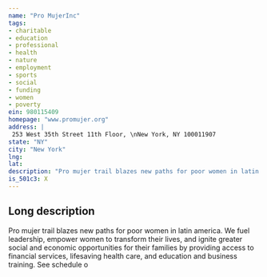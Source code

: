 ```yaml
---
name: "Pro MujerInc"
tags:
- charitable
- education
- professional
- health
- nature
- employment
- sports
- social
- funding
- women
- poverty
ein: 980115409
homepage: "www.promujer.org"
address: |
 253 West 35th Street 11th Floor, \nNew York, NY 100011907
state: "NY"
city: "New York"
lng: 
lat: 
description: "Pro mujer trail blazes new paths for poor women in latin america. We provide access to financial services, lifesaving healthcare, and education and business training. "
is_501c3: X
---
```


## Long description

Pro mujer trail blazes new paths for poor women in latin america. We fuel leadership, empower women to transform their lives, and ignite greater social and economic opportunities for their families by providing access to financial services, lifesaving health care, and education and business training. See schedule o
